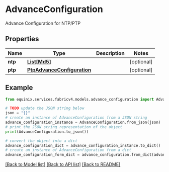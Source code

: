 # AdvanceConfiguration

Advance Configuration for NTP/PTP

## Properties

Name | Type | Description | Notes
------------ | ------------- | ------------- | -------------
**ntp** | [**List[Md5]**](Md5.md) |  | [optional] 
**ptp** | [**PtpAdvanceConfiguration**](PtpAdvanceConfiguration.md) |  | [optional] 

## Example

```python
from equinix.services.fabricv4.models.advance_configuration import AdvanceConfiguration

# TODO update the JSON string below
json = "{}"
# create an instance of AdvanceConfiguration from a JSON string
advance_configuration_instance = AdvanceConfiguration.from_json(json)
# print the JSON string representation of the object
print(AdvanceConfiguration.to_json())

# convert the object into a dict
advance_configuration_dict = advance_configuration_instance.to_dict()
# create an instance of AdvanceConfiguration from a dict
advance_configuration_form_dict = advance_configuration.from_dict(advance_configuration_dict)
```
[[Back to Model list]](../README.md#documentation-for-models) [[Back to API list]](../README.md#documentation-for-api-endpoints) [[Back to README]](../README.md)


